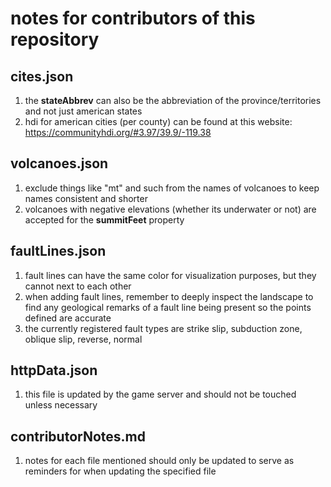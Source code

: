 # notes for contributors of this repository

## cites.json
1. the **stateAbbrev** can also be the abbreviation of the province/territories and not just american states
2. hdi for american cities (per county) can be found at this website: https://communityhdi.org/#3.97/39.9/-119.38

## volcanoes.json
1. exclude things like "mt" and such from the names of volcanoes to keep names consistent and shorter
2. volcanoes with negative elevations (whether its underwater or not) are accepted for the **summitFeet** property

## faultLines.json
1. fault lines can have the same color for visualization purposes, but they cannot next to each other
2. when adding fault lines, remember to deeply inspect the landscape to find any geological remarks of a fault line being present so the points defined are accurate
3. the currently registered fault types are strike slip, subduction zone, oblique slip, reverse, normal

## httpData.json
1. this file is updated by the game server and should not be touched unless necessary

## contributorNotes.md
1. notes for each file mentioned should only be updated to serve as reminders for when updating the specified file
